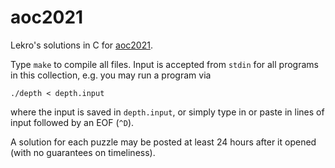 # aoc2021

Lekro's solutions in C for [aoc2021](https://adventofcode.com/).

Type `make` to compile all files. Input is accepted from `stdin` for all
programs in this collection, e.g. you may run a program via

```
./depth < depth.input
```

where the input is saved in `depth.input`, or simply type in or paste in
lines of input followed by an EOF (`^D`).

A solution for each puzzle may be posted at least 24 hours after it
opened (with no guarantees on timeliness).

